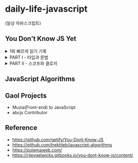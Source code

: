 # daily-life-javascript
(일상 자바스크립트)

## You Don't Know JS Yet 
<details>
<summary> 1회 빠르게 읽기 기록</summary>
<div markdown="1">
  1권
  <ul>
    <li>2021.10.28 (~ p066, 타입과문법) </li>
    <li>2021.10.29 (~ p084, 네이티브) </li>
    <li>2021.10.30 (~p148. 강제변환) </li>
    <li>2021.10.31 (~p148. 강제변환) </li>
    <li>2021.11.01 (~p190, 문법) </li>
    <li>2021.11.01 (~p204, 스코프) </li>
    <li>2021.11.02 (~p232, 스코프) </li>
    <li>2021.11.02 (~p248, 부록) </li>    
  </ul> 
  2권 
  <ul>
    <li>2021.11.03 (~p44, 바인딩) </li>
  </ul>
</div>
</details>

<details>
<summary>PART I - 타입과 문법</summary>
<div markdown="1">
  <ul>
    <li>1. 타입</li>
    <li>2. 값</li>
    <li>3. 네이티브</li>
    <li>4. 강제변환 (~ p147)</li>
    <li>5. 문법</li>
  </ul> 
</div>
</details>

<details>
<summary>PART II - 스코프와 클로저</summary>
<div markdown="1">
  <ul>
    <li>1. 스코프가 무엇인가?</li>
    <li>2. 렉시컬 스포크</li>
    <li>3. 함수 vs 블럭스코프</li>
    <li>4. 호이스팅</li>
    <li>5. 스코프클로저</li>
  </ul>
</div>
</details>

## JavaScript Algorithms


## Gaol Projects
* Muzia(Front-end) to JavaScript
* abcjs Contributor

## Reference 
* https://github.com/getify/You-Dont-Know-JS
* https://github.com/trekhleb/javascript-algorithms
* https://poiemaweb.com/
* https://rileygelwicks.gitbooks.io/you-dont-know-js/content/
